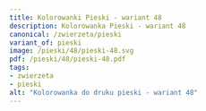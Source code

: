 ```yaml
---
title: Kolorowanki Pieski - wariant 48
description: Kolorowanka Pieski - wariant 48
canonical: /zwierzeta/pieski
variant_of: pieski
image: /pieski/48/pieski-48.svg
pdf: /pieski/48/pieski-48.pdf
tags:
- zwierzeta
- pieski
alt: "Kolorowanka do druku pieski - wariant 48"
---
```

